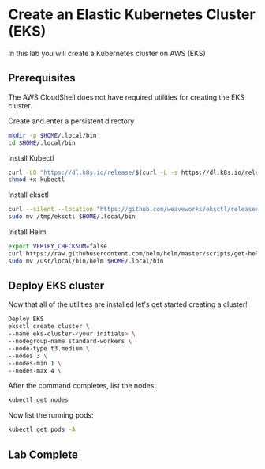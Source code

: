 # Create an Elastic Kubernetes Cluster (EKS)
In this lab you will create a Kubernetes cluster on AWS (EKS)

## Prerequisites
The AWS CloudShell does not have required utilities for creating the EKS cluster. 

Create and enter a persistent directory
```sh
mkdir -p $HOME/.local/bin
cd $HOME/.local/bin
```

Install Kubectl
```sh
curl -LO "https://dl.k8s.io/release/$(curl -L -s https://dl.k8s.io/release/stable.txt)/bin/linux/amd64/kubectl"
chmod +x kubectl
```

Install eksctl
```sh
curl --silent --location "https://github.com/weaveworks/eksctl/releases/latest/download/eksctl_$(uname -s)_amd64.tar.gz" | tar xz -C /tmp
sudo mv /tmp/eksctl $HOME/.local/bin
```

Install Helm
```sh
export VERIFY_CHECKSUM=false
curl https://raw.githubusercontent.com/helm/helm/master/scripts/get-helm-3 | bash
sudo mv /usr/local/bin/helm $HOME/.local/bin
```


## Deploy EKS cluster 
Now that all of the utilities are installed let's get started creating a cluster! 

```sh
Deploy EKS
eksctl create cluster \
--name eks-cluster-<your initials> \
--nodegroup-name standard-workers \
--node-type t3.medium \
--nodes 3 \
--nodes-min 1 \
--nodes-max 4 \
```

After the command completes, list the nodes: 
```sh
kubectl get nodes
```

Now list the running pods:
```sh
kubectl get pods -A
```

## Lab Complete
